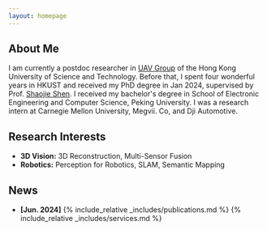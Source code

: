 ```yaml
---
layout: homepage
---
```


## About Me

I am currently a postdoc researcher in <a href="https://uav.hkust.edu.hk/">UAV Group</a> of the Hong Kong University of Science and Technology. Before that, I spent four wonderful years in HKUST and received my PhD degree in Jan 2024, supervised by Prof. <a href="https://uav.hkust.edu.hk/group/"> Shaojie Shen</a></a>. I received my bachelor's degree in School of Electronic Engineering and Computer Science, Peking University. I was a research intern at Carnegie Mellon University, Megvii. Co, and Dji Automotive.

## Research Interests

- **3D Vision:** 3D Reconstruction, Multi-Sensor Fusion
- **Robotics:** Perception for Robotics, SLAM, Semantic Mapping

## News

- **[Jun. 2024]** 
{% include_relative _includes/publications.md %}
{% include_relative _includes/services.md %}
